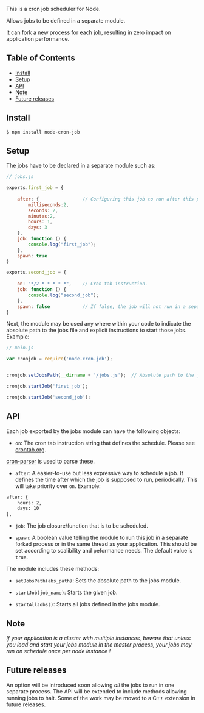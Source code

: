 This is a cron job scheduler for Node.

Allows jobs to be defined in a separate module.

It can fork a new process for each job, resulting in zero impact on application performance.


## Table of Contents

- [Install](#install)
- [Setup](#setup)
- [API](#api)
- [Note](#note)
- [Future releases](#future-releases)


## Install

```sh
$ npm install node-cron-job
```



## Setup

The jobs have to be declared in a separate module such as:
```js
// jobs.js

exports.first_job = {
    
    after: {                // Configuring this job to run after this period.
        milliseconds:2, 
        seconds: 2,
        minutes:2,
        hours: 1,
        days: 3
    },
    job: function () {
        console.log("first_job");
    },
    spawn: true             
}

exports.second_job = {
    
    on: "*/2 * * * * *",    // Cron tab instruction.
    job: function () {
        console.log("second_job");
    },
    spawn: false            // If false, the job will not run in a separate process.
}
```

Next, the module may be used any where within your code to indicate the absolute path to the 
jobs file and explicit instructions to start those jobs. Example:

```js
// main.js

var cronjob = require('node-cron-job');


cronjob.setJobsPath(__dirname + '/jobs.js');  // Absolute path to the jobs module.

cronjob.startJob('first_job');

cronjob.startJob('second_job');
```


## API

Each job exported by the jobs module can have the following objects:

* `on`: The cron tab instruction string that defines the schedule. Please see [crontab.org](http://crontab.org/).

[cron-parser](https://www.npmjs.com/package/cron-parser) is used to parse these.

* `after`: A easier-to-use but less expressive way to schedule a job. It defines
the time after which the job is supposed to run, periodically. This will take priority over `on`. 
Example:

```txt
after: {
    hours: 2,
    days: 10
},
```

* `job`: The job closure/function that is to be scheduled.

* `spawn`: A boolean value telling the module to run this job in a separate forked process or in the same
thread as your application. This should be set according to scalibility and peformance needs.
The default value is `true`.


The module includes these methods:

* `setJobsPath(abs_path)`: Sets the absolute path to the jobs module.

* `startJob(job_name)`: Starts the given job.

* `startAllJobs()`: Starts all jobs defined in the jobs module.


## Note

*If your application is a cluster with multiple instances, beware that unless you load and start your jobs
module in the master process, your jobs may run on schedule once per node instance !*

## Future releases

An option will be introduced soon allowing *all* the jobs to run in one separate process.
The API will be extended to include methods allowing running jobs to halt.
Some of the work may be moved to a C++ extension in future releases.

